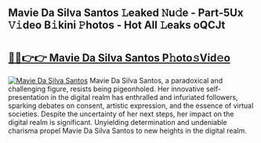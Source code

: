 ## Mavie Da Silva Santos 𝙻eaked 𝙽u𝚍e - Part-5Ux 𝚅𝚒deo B𝚒kini 𝙿hotos - Hot All 𝙻eaks oQCJt

# <h2><a href="http://ld3kcg5.urlbe.top/?page=Mavie+Da+Silva+Santos">🔗🔗👉👉 Mavie Da Silva Santos P𝚑oto𝚜Vid𝚎o</a></h2>

[![Mavie Da Silva Santos](https://i.imgur.com/eBuTRDB.gif)](http://ld3kcg5.urlbe.top/?page=Mavie+Da+Silva+Santos)
Mavie Da Silva Santos, a paradoxical and challenging figure, resists being pigeonholed. Her innovative self-presentation in the digital realm has enthralled and infuriated followers, sparking debates on consent, artistic expression, and the essence of virtual societies. Despite the uncertainty of her next steps, her impact on the digital realm is significant. Unyielding determination and undeniable charisma propel Mavie Da Silva Santos to new heights in the digital realm.
